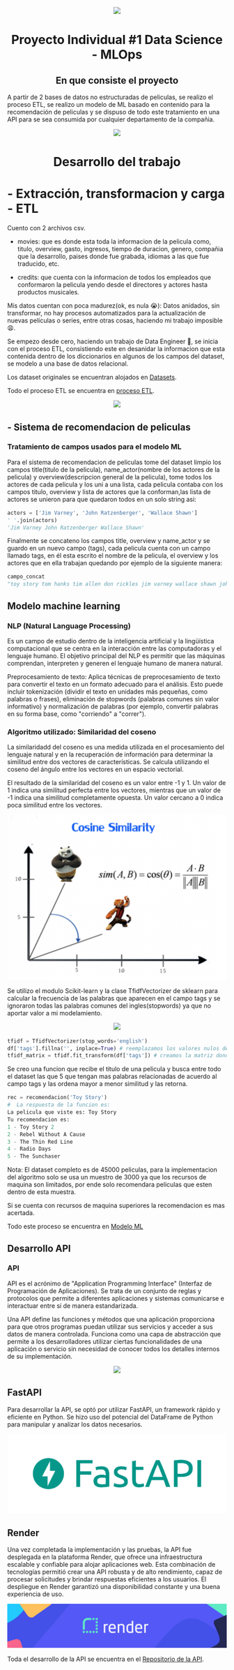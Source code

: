 <p align=center><img src=https://d31uz8lwfmyn8g.cloudfront.net/Assets/logo-henry-white-lg.png><p>

<h1 align=center> Proyecto Individual #1 Data Science - MLOps </h1>

<h2 align=center> En que consiste el proyecto</h2>

A partir de 2 bases de datos no estructuradas de peliculas, se realizo el proceso ETL, se realizo un modelo de ML basado en contenido  para la recomendación de peliculas y se dispuso de todo este tratamiento en una API para se sea consumida por cualquier departamento de la compañia.

<p align="center">
<img src="https://user-images.githubusercontent.com/67664604/217914153-1eb00e25-ac08-4dfa-aaf8-53c09038f082.png"  height=300>
</p>

<h1 align=center>Desarrollo del trabajo</h1>

# - **Extracción, transformacion y carga - ETL**

Cuento con 2 archivos csv.

* movies: que es donde esta toda la informacion de la pelicula como, titulo, overview, gasto, ingresos, tiempo de duracion, genero, compañia que la desarrollo, paises donde fue grabada, idiomas a las que fue traducido, etc.
    
* credits: que cuenta con la informacion de todos los empleados que conformaron la pelicula yendo desde el directores y actores hasta productos musicales.

Mis datos cuentan con poca madurez(ok, es nula 😭): Datos anidados, sin transformar, no hay procesos automatizados para la actualización de nuevas películas o series, entre otras cosas, haciendo mi trabajo imposible 😩.

Se empezo desde cero, haciendo un trabajo de Data Engineer 🤯, se inicia con el proceso ETL, consistiendo este en desanidar la informacion que esta contenida dentro de los diccionarios en algunos de los campos del dataset, se modelo a una base de datos relacional.

Los dataset originales se encuentran alojados en [Datasets](https://github.com/danser996/PI_DS/tree/master/Dataset).

Todo el proceso ETL se encuentra en [proceso ETL](https://github.com/danser996/PI_DS/tree/master/code).

<p align=center><img src=https://tableauperu.com/wp-content/uploads/2021/10/que-es-etl-1024x1024.png><p>

## - **Sistema de recomendacion de peliculas**
### Tratamiento de campos usados para el modelo ML

Para el sistema de recomendacion de peliculas tome del dataset limpio los campos title(titulo de la pelicula), name_actor(nombre de los actores de la pelicula) y overview(descripcion general de la pelicula), tome todos los actores de cada pelicula y los uni a una lista, cada pelicula contaba con los campos titulo, overview y lista de actores que la conforman,las lista de actores se unieron para que quedaron todos en un solo string asi: 
```python
actors = ['Jim Varney', 'John Ratzenberger', 'Wallace Shawn']
' '.join(actors)
'Jim Varney John Ratzenberger Wallace Shawn'
```
Finalmente se concateno los campos title, overview y name_actor y se guardo en un nuevo campo (tags), cada pelicula cuenta con un campo llamado tags, en él esta escrito el nombre de la pelicula, el overview y los actores que en ella trabajan quedando por ejemplo de la siguiente manera:

```python
campo_concat 
"toy story tom hanks tim allen don rickles jim varney wallace shawn john ratzenberger annie potts john morris erik von detten laurie metcalf r. lee ermey sarah freeman penn jillette animation comedy family led by woody, andy's toys live happily in his room until andy's birthday brings buzz lightyear onto the scene. afraid of losing his place in andy's heart, woody plots against buzz. but when circumstances separate buzz and woody from their owner, the duo eventually learns to put aside their differences."
```

## **Modelo machine learning**

### NLP (Natural Language Processing)

Es un campo de estudio dentro de la inteligencia artificial y la lingüística computacional que se centra en la interacción entre las computadoras y el lenguaje humano. El objetivo principal del NLP es permitir que las máquinas comprendan, interpreten y generen el lenguaje humano de manera natural.

Preprocesamiento de texto: Aplica técnicas de preprocesamiento de texto para convertir el texto en un formato adecuado para el análisis. Esto puede incluir tokenización (dividir el texto en unidades más pequeñas, como palabras o frases), eliminación de stopwords (palabras comunes sin valor informativo) y normalización de palabras (por ejemplo, convertir palabras en su forma base, como "corriendo" a "correr").

### Algoritmo utilizado: Similaridad del coseno

La similaridadd del coseno es una medida utilizada en el procesamiento del lenguaje natural y en la recuperación de información para determinar la similitud entre dos vectores de características. Se calcula utilizando el coseno del ángulo entre los vectores en un espacio vectorial.

El resultado de la similaridad del coseno es un valor entre -1 y 1. Un valor de 1 indica una similitud perfecta entre los vectores, mientras que un valor de -1 indica una similitud completamente opuesta. Un valor cercano a 0 indica poca similitud entre los vectores.

![Similaridad coseno](/src/SIM_COSINE.png)


Se utilizo el modulo Scikit-learn y la clase TfidfVectorizer de sklearn para calcular la frecuencia de las palabras que aparecen en el campo tags y se ignoraron todas las palabras comunes del ingles(stopwords) ya que no aportar valor a mi modelamiento.

<!-- ![Sklearn modulo](/src/skl.png) -->
<p align=center><img src=https://upload.wikimedia.org/wikipedia/commons/0/05/Scikit_learn_logo_small.svg><p>

```python
tfidf = TfidfVectorizer(stop_words='english')
df['tags'].fillna('', inplace=True) # reemplazamos los valores nulos del dataframe por un vacio
tfidf_matrix = tfidf.fit_transform(df['tags']) # creamos la matriz donde estaran las palabras de cada tag y su frecuencia
```

Se creo una funcion que recibe el titulo de una pelicula y busca entre todo el dataset las que 5 que tengan mas palabras relacionadas de acuerdo al campo tags y las ordena mayor a menor similitud y las retorna.

```python
rec = recomendacion('Toy Story')
#  La respuesta de la funcion es:
La pelicula que viste es: Toy Story
Tu recomendacion es: 
1 - Toy Story 2
2 - Rebel Without A Cause
3 - The Thin Red Line
4 - Radio Days
5 - The Sunchaser
```

Nota: El dataset completo es de 45000 peliculas, para la implementacion del algoritmo solo se usa un muestro de 3000 ya que los recursos de maquina son limitados, por ende solo recomendara peliculas que esten dentro de esta muestra.

Si se cuenta con recursos de maquina superiores la recomendacion es mas acertada. 

Todo este proceso se encuentra en [Modelo ML](https://github.com/danser996/PI_DS/tree/master/code)

## **Desarrollo API**
### API
API es el acrónimo de "Application Programming Interface" (Interfaz de Programación de Aplicaciones). Se trata de un conjunto de reglas y protocolos que permite a diferentes aplicaciones y sistemas comunicarse e interactuar entre sí de manera estandarizada.

Una API define las funciones y métodos que una aplicación proporciona para que otros programas puedan utilizar sus servicios y acceder a sus datos de manera controlada. Funciona como una capa de abstracción que permite a los desarrolladores utilizar ciertas funcionalidades de una aplicación o servicio sin necesidad de conocer todos los detalles internos de su implementación.

<!-- ![API](/src/appmaster.avif) -->
<p align=center><img src=https://appmaster.io/cdn-cgi/image/width=768,quality=83,format=auto/api/_files/PqV7MuNwv89GrZvBd4LNNK/download/><p>

## FastAPI
Para desarrollar la API, se optó por utilizar FastAPI, un framework rápido y eficiente en Python. Se hizo uso del potencial del DataFrame de Python para manipular y analizar los datos necesarios.

![FastAPI](/src/FA.png)

## Render
Una vez completada la implementación y las pruebas, la API fue desplegada en la plataforma Render, que ofrece una infraestructura escalable y confiable para alojar aplicaciones web. Esta combinación de tecnologías permitió crear una API robusta y de alto rendimiento, capaz de procesar solicitudes y brindar respuestas eficientes a los usuarios. El despliegue en Render garantizó una disponibilidad constante y una buena experiencia de uso.

 ![Render](/src/RENDER.png)

Toda el desarrollo de la API se encuentra en el [Repositorio de la API](https://github.com/danser996/PI_DS).